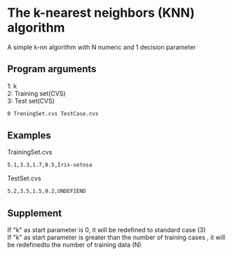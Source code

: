 # The k-nearest neighbors (KNN) algorithm

A simple k-nn algorithm with N numeric and 1
decision parameter

## Program arguments

1: k  
2: Training set(CVS)  
3: Test set(CVS)

```bash
0 TreningSet.cvs TestCase.cvs
```

## Examples

TrainingSet.cvs
```bash
5.1,3.3,1.7,0.5,Iris-setosa
```
TestSet.cvs
```bash
5.2,3.5,1.5,0.2,UNDEFIEND
```



## Supplement

If "k" as start parameter is 0, it will be redefined to standard case (3)  
If "k" as start parameter is greater than the number of training cases , it will be redefinedto the number of training data (N)
